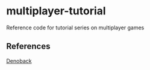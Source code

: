 # multiplayer-tutorial

Reference code for tutorial series on multiplayer games

## References
[Denoback](https://github.com/spfaul/denoback)
